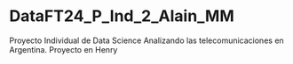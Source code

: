 # DataFT24_P_Ind_2_Alain_MM
Proyecto Individual de Data Science Analizando las telecomunicaciones en Argentina. Proyecto en Henry
